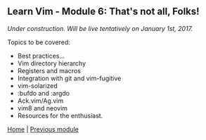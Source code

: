## Learn Vim - Module 6: That's not all, Folks!

_Under construction. Will be live tentatively on January 1st, 2017._

Topics to be covered:

* Best practices...
* Vim directory hierarchy
* Registers and macros
* Integration with git and vim-fugitive
* vim-solarized
* :bufdo and :argdo
* Ack.vim/Ag.vim
* vim8 and neovim
* Resources for the enthusiast.

[Home](https://github.com/manasthakur/learn-vim/)  |  [Previous module](module1.md)

